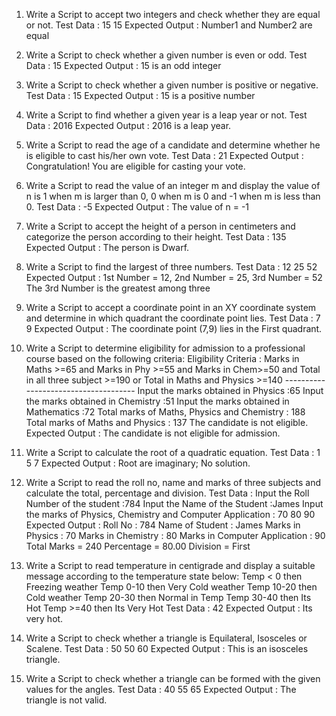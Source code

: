 1. Write a Script to accept two integers and check whether they are equal or not.
Test Data : 15 15
Expected Output :
Number1 and Number2 are equal


2. Write a Script to check whether a given number is even or odd.
Test Data : 15
Expected Output :
15 is an odd integer


3. Write a Script to check whether a given number is positive or negative.
Test Data : 15
Expected Output :
15 is a positive number


4. Write a Script to find whether a given year is a leap year or not.
Test Data : 2016
Expected Output :
2016 is a leap year.


5. Write a Script to read the age of a candidate and determine whether he is eligible to cast his/her own vote.
Test Data : 21
Expected Output :
Congratulation! You are eligible for casting your vote.

6. Write a Script to read the value of an integer m and display the value of n is 1 when m is larger than 0, 0 when m is 0 and -1 when m is less than 0.
Test Data : -5
Expected Output :
The value of n = -1


7. Write a Script to accept the height of a person in centimeters and categorize the person according to their height.
Test Data : 135
Expected Output :
The person is Dwarf.


8. Write a Script to find the largest of three numbers.
Test Data : 12 25 52
Expected Output :
1st Number = 12,        2nd Number = 25,        3rd Number = 52
The 3rd Number is the greatest among three


9. Write a Script to accept a coordinate point in an XY coordinate system and determine in which quadrant the coordinate point lies.
Test Data : 7 9
Expected Output :
The coordinate point (7,9) lies in the First quadrant.


10. Write a Script to determine eligibility for admission to a professional course based on the following criteria:
Eligibility Criteria : Marks in Maths >=65 and Marks in Phy >=55 and Marks in Chem>=50 and Total in all three subject >=190 or Total in Maths and Physics >=140 ------------------------------------- Input the marks obtained in Physics :65 Input the marks obtained in Chemistry :51 Input the marks obtained in Mathematics :72 Total marks of Maths, Physics and Chemistry : 188 Total marks of Maths and Physics : 137 The candidate is not eligible.
Expected Output :
The candidate is not eligible for admission.


11. Write a Script to calculate the root of a quadratic equation.
Test Data : 1 5 7
Expected Output :
Root are imaginary;
No solution.


12. Write a Script to read the roll no, name and marks of three subjects and calculate the total, percentage and division.
Test Data :
Input the Roll Number of the student :784
Input the Name of the Student :James
Input the marks of Physics, Chemistry and Computer Application : 70 80 90
Expected Output :
Roll No : 784
Name of Student : James
Marks in Physics : 70
Marks in Chemistry : 80
Marks in Computer Application : 90
Total Marks = 240
Percentage = 80.00
Division = First


13. Write a Script to read temperature in centigrade and display a suitable message according to the temperature state below:
Temp < 0 then Freezing weather
Temp 0-10 then Very Cold weather
Temp 10-20 then Cold weather
Temp 20-30 then Normal in Temp
Temp 30-40 then Its Hot
Temp >=40 then Its Very Hot
Test Data :
42
Expected Output :
Its very hot.


14. Write a Script to check whether a triangle is Equilateral, Isosceles or Scalene.
Test Data :
50 50 60
Expected Output :
This is an isosceles triangle.


15. Write a Script to check whether a triangle can be formed with the given values for the angles.
Test Data :
40 55 65
Expected Output :
The triangle is not valid.
